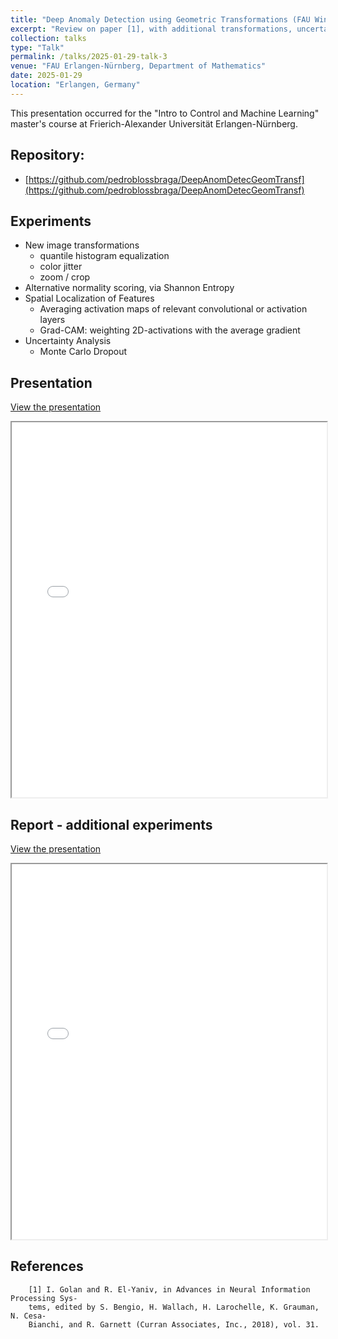 ```yaml
---
title: "Deep Anomaly Detection using Geometric Transformations (FAU Winter Semester 2024/2025)"
excerpt: "Review on paper [1], with additional transformations, uncertainty analysis, and spatial feature localization.<br/><img src='/images/framework inference.jpg'>"
collection: talks
type: "Talk"
permalink: /talks/2025-01-29-talk-3
venue: "FAU Erlangen-Nürnberg, Department of Mathematics"
date: 2025-01-29
location: "Erlangen, Germany"
---
```


This presentation occurred for the "Intro to Control and Machine Learning" master's course at Frierich-Alexander Universität Erlangen-Nürnberg.

## Repository: 
- [https://github.com/pedroblossbraga/DeepAnomDetecGeomTransf](https://github.com/pedroblossbraga/DeepAnomDetecGeomTransf)

## Experiments
- New image transformations
    - quantile histogram equalization
    - color jitter
    - zoom / crop
- Alternative normality scoring, via Shannon Entropy
- Spatial Localization of Features
    - Averaging activation maps of relevant convolutional or activation layers
    - Grad-CAM: weighting 2D-activations with the average gradient
- Uncertainty Analysis
    - Monte Carlo Dropout

## Presentation
[View the presentation](../files/FinalPresentation_Deep_AD_using_Geometric_Transformations.pdf)

<iframe src="../files/FinalPresentation_Deep_AD_using_Geometric_Transformations.pdf" width="100%" height="600px">
This browser does not support PDFs. Please download the PDF to view it: 
<a href="../files/Intro_Control_ML___DL_control_Heat_Eq.pdf">Download PDF</a>.
</iframe>

## Report - additional experiments
[View the presentation](../files/Report_ADGeomTransf_PedroBloess.pdf)

<iframe src="../files/Report_ADGeomTransf_PedroBloess.pdf" width="100%" height="600px">
This browser does not support PDFs. Please download the PDF to view it: 
<a href="../files/Intro_Control_ML___DL_control_Heat_Eq.pdf">Download PDF</a>.
</iframe>


## References

        [1] I. Golan and R. El-Yaniv, in Advances in Neural Information Processing Sys-
        tems, edited by S. Bengio, H. Wallach, H. Larochelle, K. Grauman, N. Cesa-
        Bianchi, and R. Garnett (Curran Associates, Inc., 2018), vol. 31.
